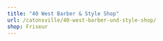 ```yaml
---
title: "40 West Barber & Style Shop"
url: /catonsville/40-west-barber-und-style-shop/
shop: Friseur
---
```

